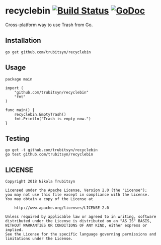 # recyclebin [![Build Status](https://travis-ci.org/trubitsyn/recyclebin.svg?branch=master)](https://travis-ci.org/trubitsyn/recyclebin) [![GoDoc](https://godoc.org/github.com/trubitsyn/recyclebin?status.svg)](https://godoc.org/github.com/trubitsyn/recyclebin)
Cross-platform way to use Trash from Go.

## Installation
`go get github.com/trubitsyn/recyclebin`

## Usage
```
package main

import (
	"github.com/trubitsyn/recyclebin"
	"fmt"
)

func main() {
	recyclebin.EmptyTrash()
	fmt.Println("Trash is empty now.")
}
```

## Testing
```
go get -t github.com/trubitsyn/recyclebin
go test github.com/trubitsyn/recyclebin
```

## LICENSE
```
Copyright 2018 Nikola Trubitsyn

Licensed under the Apache License, Version 2.0 (the "License");
you may not use this file except in compliance with the License.
You may obtain a copy of the License at

    http://www.apache.org/licenses/LICENSE-2.0

Unless required by applicable law or agreed to in writing, software
distributed under the License is distributed on an "AS IS" BASIS,
WITHOUT WARRANTIES OR CONDITIONS OF ANY KIND, either express or implied.
See the License for the specific language governing permissions and
limitations under the License.
```
